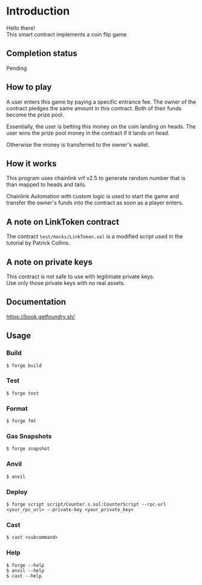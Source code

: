 # Introduction
Hello there!\
This smart contract implements a coin flip game

## Completion status
Pending

## How to play
A user enters this game by paying a specific entrance fee. The owner of the contract pledges the same amount in this contract. Both of their funds become the prize pool.

Essentially, the user is betting this money on the coin landing on heads. The user wins the prize pool money in the contract if it lands on head.

Otherwise the money is transferred to the owner's wallet.

## How it works
This program uses chainlink vrf v2.5 to generate random number that is than mapped to heads and tails.

Chainlink Automation with custom logic is used to start the game and transfer the owner's funds into the contract as soon as a player enters.

## A note on LinkToken contract
The contract `test/mocks/LinkToken.sol` is a modified script used in the tutorial by Patrick Collins.

## A note on private keys
This contract is not safe to use with legitimate private keys.\
Use only those private keys with no real assets.

## Documentation

https://book.getfoundry.sh/

## Usage

### Build

```shell
$ forge build
```

### Test

```shell
$ forge test
```

### Format

```shell
$ forge fmt
```

### Gas Snapshots

```shell
$ forge snapshot
```

### Anvil

```shell
$ anvil
```

### Deploy

```shell
$ forge script script/Counter.s.sol:CounterScript --rpc-url <your_rpc_url> --private-key <your_private_key>
```

### Cast

```shell
$ cast <subcommand>
```

### Help

```shell
$ forge --help
$ anvil --help
$ cast --help
```
